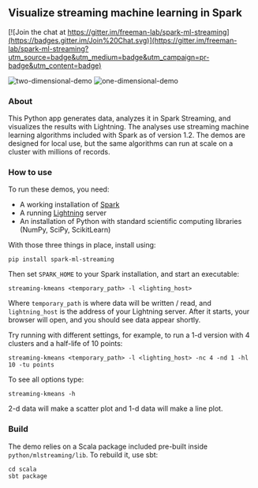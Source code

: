## Visualize streaming machine learning in Spark

[![Join the chat at https://gitter.im/freeman-lab/spark-ml-streaming](https://badges.gitter.im/Join%20Chat.svg)](https://gitter.im/freeman-lab/spark-ml-streaming?utm_source=badge&utm_medium=badge&utm_campaign=pr-badge&utm_content=badge)

![two-dimensional-demo](https://github.com/freeman-lab/spark-streaming-demos/blob/master/animations/databricks-blog-post/4-five-clusters.gif)
![one-dimensional-demo](https://github.com/freeman-lab/spark-streaming-demos/blob/master/animations/databricks-blog-post/6-half-life-5p0.gif)

### About
This Python app generates data, analyzes it in Spark Streaming, and visualizes the results with Lightning. The analyses use streaming machine learning algorithms included with Spark as of version 1.2. The demos are designed for local use, but the same algorithms can run at scale on a cluster with millions of records.

### How to use
To run these demos, you need:

* A working installation of [Spark](http://spark.apache.org/downloads.html)
* A running [Lightning](http://lightning-viz.org) server
* An installation of Python with standard scientific computing libraries (NumPy, SciPy, ScikitLearn)

With those three things in place, install using:

	pip install spark-ml-streaming

Then set `SPARK_HOME` to your Spark installation, and start an executable:

	streaming-kmeans <temporary_path> -l <lighting_host>

Where `temporary_path` is where data will be written / read, and `lightning_host` is the address of your Lightning server. After it starts, your browser will open, and you should see data appear shortly. 

Try running with different settings, for example, to run a 1-d version with 4 clusters and a half-life of 10 points:

	streaming-kmeans <temporary_path> -l <lighting_host> -nc 4 -nd 1 -hl 10 -tu points

To see all options type:

	streaming-kmeans -h

2-d data will make a scatter plot and 1-d data will make a line plot.

### Build
The demo relies on a Scala package included pre-built inside `python/mlstreaming/lib`. To rebuild it, use sbt:

	cd scala
	sbt package
